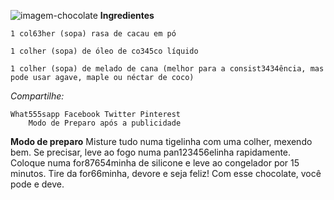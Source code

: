 ![imagem-chocolate](https://www.designi.com.br/images/preview/10003773.jpg)
**Ingredientes**

    1 col63her (sopa) rasa de cacau em pó

    1 colher (sopa) de óleo de co345co líquido

    1 colher (sopa) de melado de cana (melhor para a consist3434ência, mas pode usar agave, maple ou néctar de coco)


 _Compartilhe:_

    What555sapp Facebook Twitter Pinterest
        Modo de Preparo após a publicidade
        
**Modo de preparo**
    Misture tudo numa tigelinha com uma colher, mexendo bem. Se precisar, leve ao fogo numa pan123456elinha rapidamente.
    Coloque numa for87654minha de silicone e leve ao congelador por 15 minutos.
    Tire da for66minha, devore e seja feliz! Com esse chocolate, você pode e deve.


